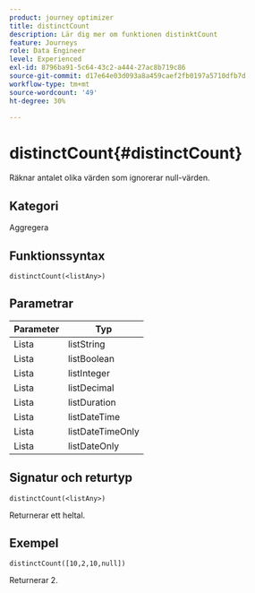 ```yaml
---
product: journey optimizer
title: distinctCount
description: Lär dig mer om funktionen distinktCount
feature: Journeys
role: Data Engineer
level: Experienced
exl-id: 8796ba91-5c64-43c2-a444-27ac8b719c86
source-git-commit: d17e64e03d093a8a459caef2fb0197a5710dfb7d
workflow-type: tm+mt
source-wordcount: '49'
ht-degree: 30%

---
```


# distinctCount{#distinctCount}

Räknar antalet olika värden som ignorerar null-värden.

## Kategori

Aggregera

## Funktionssyntax

`distinctCount(<listAny>)`

## Parametrar

| Parameter | Typ |
|-----------|------------------|
| Lista | listString |
| Lista | listBoolean |
| Lista | listInteger |
| Lista | listDecimal |
| Lista | listDuration |
| Lista | listDateTime |
| Lista | listDateTimeOnly |
| Lista | listDateOnly |

## Signatur och returtyp

`distinctCount(<listAny>)`

Returnerar ett heltal.

## Exempel

`distinctCount([10,2,10,null])`

Returnerar 2.
